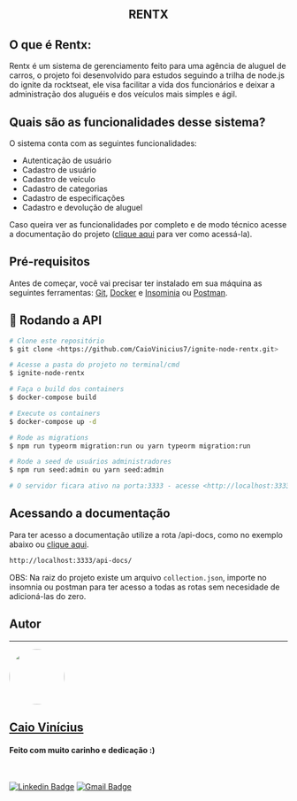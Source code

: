 <h2 align="center"> 
	RENTX 
</h2>

## O que é Rentx:

Rentx é um sistema de gerenciamento feito para uma agência de aluguel de carros, o projeto foi desenvolvido para estudos seguindo a trilha de node.js do ignite da rocktseat, ele visa facilitar a vida dos funcionários e deixar a administração dos aluguéis e dos veículos mais simples e ágil.

## Quais são as funcionalidades desse sistema?

O sistema conta com as seguintes funcionalidades:
- Autenticação de usuário
- Cadastro de usuário
- Cadastro de veículo
- Cadastro de categorias
- Cadastro de especificações
- Cadastro e devolução de aluguel

Caso queira ver as funcionalidades por completo e de modo técnico acesse a documentação do projeto ([clique aqui](#docs) para ver como acessá-la).

## Pré-requisitos
Antes de começar, você vai precisar ter instalado em sua máquina as seguintes ferramentas:
[Git](https://git-scm.com/downloads), [Docker](https://www.docker.com/get-started/) e [Insominia](https://insomnia.rest/download) ou [Postman](https://www.postman.com/downloads/).

## 🎲 Rodando a API

```bash
# Clone este repositório
$ git clone <https://github.com/CaioVinicius7/ignite-node-rentx.git>

# Acesse a pasta do projeto no terminal/cmd
$ ignite-node-rentx

# Faça o build dos containers
$ docker-compose build

# Execute os containers
$ docker-compose up -d

# Rode as migrations
$ npm run typeorm migration:run ou yarn typeorm migration:run

# Rode a seed de usuários administradores
$ npm run seed:admin ou yarn seed:admin

# O servidor ficara ativo na porta:3333 - acesse <http://localhost:3333>
```

<div id="docs"> </div>

## Acessando a documentação
Para ter acesso a documentação utilize a rota /api-docs, como no exemplo abaixo ou [clique aqui](http://localhost:3333/api-docs/).
```bash
http://localhost:3333/api-docs/
```

OBS: Na raiz do projeto existe um arquivo ```collection.json```, importe no insomnia ou postman para ter acesso a todas as rotas sem necesidade de adicioná-las do zero.

## Autor
---

<a href="https://www.facebook.com/caio.pereira.94695">
 <img style="border-radius: 50%;" src="https://avatars.githubusercontent.com/u/62827681?s=400&u=f0b18831e6690a901f956d637933b9ee2dca3104&v=4" width="100px;" alt=""/>
 <br>
 <h2><b>Caio Vinícius</b></h2></a>

<h4> Feito com muito carinho e dedicação :) </h4>

<br>

[![Linkedin Badge](https://img.shields.io/badge/-caio%20pereira-blue?style=flat-square&logo=Linkedin&logoColor=white&link=https://www.linkedin.com/in/tgmarinho/)](https://www.linkedin.com/in/caio-pereira-87a761200) 
[![Gmail Badge](https://img.shields.io/badge/-caio1525pereira@gmail.com-c14438?style=flat-square&logo=Gmail&logoColor=white&link=mailto:caio1525pereira@gmail.com)](mailto:caio1525pereira@gmail.com)